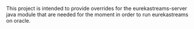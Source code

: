This project is intended to provide overrides for the eurekastreams-server java module
that are needed for the moment in order to run eurekastreams on oracle. 